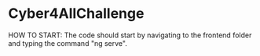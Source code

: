 # Cyber4AllChallenge 
HOW TO START: The code should start by navigating to the frontend folder and typing the command "ng serve".
